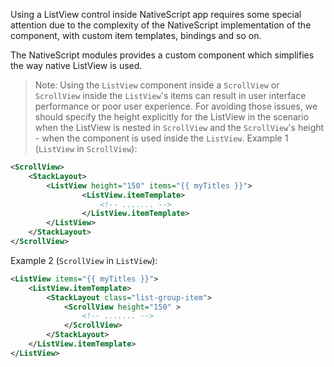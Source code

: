 Using a ListView control inside NativeScript app requires some special attention due to the complexity of the NativeScript implementation of the component, with custom item templates, bindings and so on. 

The NativeScript modules provides a custom component which simplifies the way native ListView is used. 

<snippet id='require-list-view'/>
<snippet id='require-list-view-ts'/>

> Note: Using the `ListView` component inside a `ScrollView` or `ScrollView` inside the `ListView`'s items can result in user interface performance or poor user experience. For avoiding those issues, we should specify the height explicitly for the ListView in the scenario when the ListView is nested in `ScrollView` and the `ScrollView`'s height - when the component is used inside the `ListView`. 
Example 1 (`ListView` in `ScrollView`): 
```XML
<ScrollView>
    <StackLayout>
        <ListView height="150" items="{{ myTitles }}">
                <ListView.itemTemplate>
                    <!-- ....... -->
                </ListView.itemTemplate>
        </ListView>
    </StackLayout>
</ScrollView>
```
Example 2 (`ScrollView` in `ListView`): 
```XML
<ListView items="{{ myTitles }}">
	<ListView.itemTemplate>
		<StackLayout class="list-group-item">
			<ScrollView height="150" >
                <!-- ....... -->
            </ScrollView>
		</StackLayout>
	</ListView.itemTemplate>
</ListView>
```
